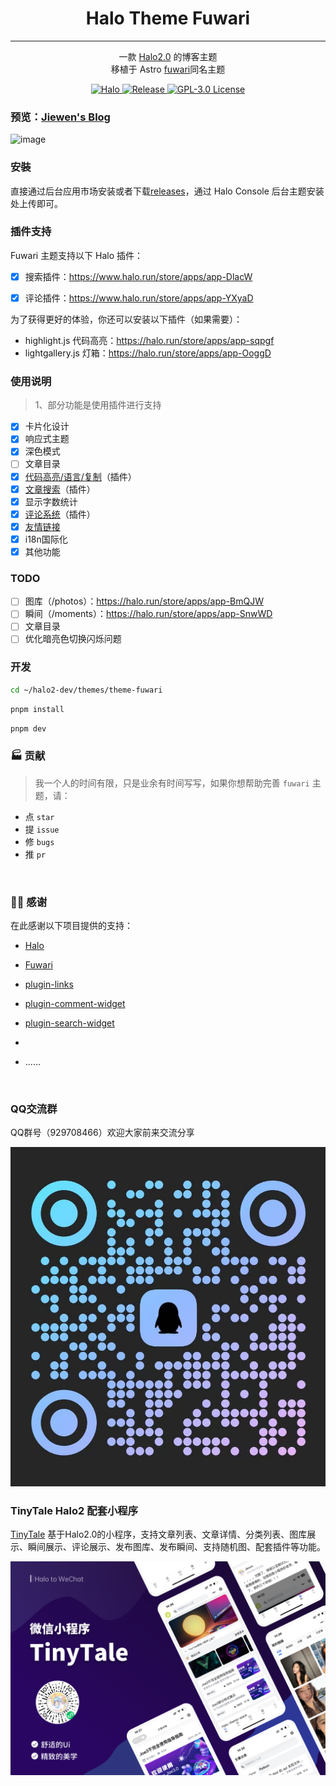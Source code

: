 
<h1 align="center"> Halo Theme Fuwari  </h1>

---

<div align="center">  

一款 [Halo2.0](https://github.com/halo-dev/halo) 的博客主题  
移植于 Astro  [fuwari](https://github.com/saicaca/fuwarik)同名主题

</div>

<p class="badge-row" align="center">
  <a href="https://halo.run" target="_blank">
    <img src="https://img.shields.io/badge/dynamic/yaml?label=Halo&query=%24.spec.requires&url=https://raw.githubusercontent.com/jiewenhuang/halo-theme-stack/main/theme.yaml&color=113,195,71" alt="Halo"/>
  </a>
  <a href="https://github.com/jiewenhuang/halo-theme-fuwari/releases" target="_blank">
    <img src="https://img.shields.io/github/v/release/jiewenhuang/halo-theme-fuwari" alt="Release"/>
  </a>
  <a href="https://github.com/jiewenhuang/halo-theme-stack/blob/main/LICENSE" target="_blank">
<img src="https://img.shields.io/badge/License-GPL%20v3.0-green.svg" alt="GPL-3.0 License">
  </a>  </a>
</p>

### 预览：[Jiewen's Blog](https://www.jiewen.run/?preview-theme=theme-fuwari)
![image](./screenshot/home.png)


### 安裝
直接通过后台应用市场安装或者下载[releases](https://github.com/jiewenhuang/halo-theme-stack/releases)，通过 Halo Console 后台主题安装处上传即可。

### 插件支持
Fuwari 主题支持以下 Halo 插件：

- [x] 搜索插件：https://www.halo.run/store/apps/app-DlacW
- [x] 评论插件：https://www.halo.run/store/apps/app-YXyaD


为了获得更好的体验，你还可以安装以下插件（如果需要）：

- highlight.js 代码高亮：https://halo.run/store/apps/app-sqpgf
- lightgallery.js 灯箱：https://halo.run/store/apps/app-OoggD


### 使用说明
> 1、部分功能是使用插件进行支持  
- [x] 卡片化设计
- [x] 响应式主题
- [x] 深色模式
- [ ] 文章目录
- [X] [代码高亮/语言/复制](https://github.com/halo-sigs/plugin-highlightjs)（插件）
- [x] [文章搜索](https://github.com/halo-sigs/plugin-search-widget)（插件）
- [x] 显示字数统计
- [X] [评论系统](https://github.com/halo-sigs/plugin-comment-widget)（插件）
- [x] [友情链接](https://github.com/halo-sigs/plugin-links)
- [x] i18n国际化
- [x] 其他功能

### TODO
- [ ] 图库（/photos）：https://halo.run/store/apps/app-BmQJW
- [ ] 瞬间（/moments）：https://halo.run/store/apps/app-SnwWD
- [ ] 文章目录
- [ ] 优化暗亮色切换闪烁问题
### 开发

```bash
cd ~/halo2-dev/themes/theme-fuwari
```

```bash
pnpm install 
```

```bash
pnpm dev
```

### 🏭 贡献

> 我一个人的时间有限，只是业余有时间写写，如果你想帮助完善 `fuwari` 主题，请：

- 点 `star`
- 提 `issue`
- 修 `bugs`
- 推 `pr`

<br>

### 🙆‍♂️ 感谢

在此感谢以下项目提供的支持：

- [Halo](https://halo.run)
- [Fuwari](https://github.com/saicaca/fuwari)

- [plugin-links](https://github.com/halo-sigs/plugin-links)
- [plugin-comment-widget](https://github.com/halo-sigs/plugin-comment-widget)
- [plugin-search-widget](https://github.com/halo-sigs/plugin-search-widget)
-
- ......

<br>  

### QQ交流群

QQ群号（929708466）欢迎大家前来交流分享

![QQ群](./screenshot/qqGroup.jpg)

### TinyTale Halo2 配套小程序

[TinyTale](https://www.jiewen.run/archives/TinyTale-formal-edition)
基于Halo2.0的小程序，支持文章列表、文章详情、分类列表、图库展示、瞬间展示、评论展示、发布图库、发布瞬间、支持随机图、配套插件等功能。

![TinyTale](./screenshot/tinytale.png)

